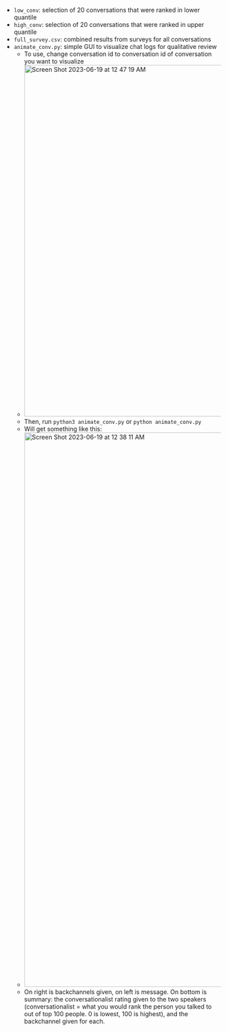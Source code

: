 - `low_conv`: selection of 20 conversations that were ranked in lower quantile
- `high_conv`: selection of 20 conversations that were ranked in upper quantile
- `full_survey.csv`: combined results from surveys for all conversations
- `animate_conv.py`: simple GUI to visualize chat logs for qualitative review
  - To use, change conversation id to conversation id of conversation you want to visualize
  - <img width="815" alt="Screen Shot 2023-06-19 at 12 47 19 AM" src="https://github.com/Hclover2003/natconv/assets/46469244/9ca98bcc-77ee-44d2-ac6a-a17ebcdbfb75">
  - Then, run `python3 animate_conv.py` or `python animate_conv.py`
  - Will get something like this: 
  - <img width="1285" alt="Screen Shot 2023-06-19 at 12 38 11 AM" src="https://github.com/Hclover2003/natconv/assets/46469244/a877de59-cd62-4be6-b11a-cd40e43c112d">
  - On right is backchannels given, on left is message. On bottom is summary: the conversationalist rating given to the two speakers (conversationalist = what you would rank the person you talked to out of top 100 people. 0 is lowest, 100 is highest), and the backchannel given for each.

